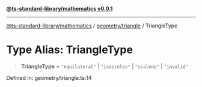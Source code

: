 [**@ts-standard-library/mathematics v0.0.1**](../../../README.md)

***

[@ts-standard-library/mathematics](../../../README.md) / [geometry/triangle](../README.md) / TriangleType

# Type Alias: TriangleType

> **TriangleType** = `"equilateral"` \| `"isosceles"` \| `"scalene"` \| `"invalid"`

Defined in: geometry/triangle.ts:14
